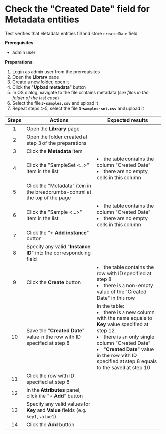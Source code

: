 # Check the "Created Date" field for Metadata entities

Test verifies that Metadata entities fill and store `createdDate` field

**Prerequisites**:

- admin user

**Preparations**:

1. Login as admin user from the prerequisites
2. Open the **Library** page
3. Create a new folder, open it
4. Click the "**Upload metadata**" button
5. In OS dialog, navigate to the file contains metadata (_see files in the folder of the test case_)
6. Select the file **`3-samples.csv`** and upload it
7. Repeat steps 4-5, select the file **`3-samples-set.csv`** and upload it

| Steps | Actions | Expected results |
| :---: | --- | --- |
| 1 | Open the **Library** page | |
| 2 | Open the folder created at step 3 of the preparations | |
| 3 | Click the **Metadata** item | |
| 4 | Click the "SampleSet <...>" item in the list | <li> the table contains the column "Created Date" <li> there are no empty cells in this column |
| 5 | Click the "Metadata" item in the breadcrumbs-control at the top of the page | |
| 6 | Click the "Sample <...>" item in the list | <li> the table contains the column "Created Date" <li> there are no empty cells in this column |
| 7 | Click the "**+ Add instance**" button | |
| 8 | Specify any valid "**Instance ID**" into the correspondding field | |
| 9 | Click the **Create** button | <li> the table contains the row with ID specified at step 8 <li> there is a non-empty value of the "Created Date" in this row |
| 10 | Save the "**Created Date**" value in the row with ID specified at step 8 | In the table: <br><li> there is a new column with the name equals to **Key** value specified at step 12 <li> there is an only single column "Created Date" <li> "**Created Date**" value in the row with ID specified at step 8 equals to the saved at step 10 |
| 11 | Click the row with ID specified at step 8 | |
| 12 | In the **Attributes** panel, click the "**+ Add**" button | |
| 13 | Specify any valid values for **Key** and **Value** fields (e.g. `key1`, `value1`) | |
| 14 | Click the **Add** button | |